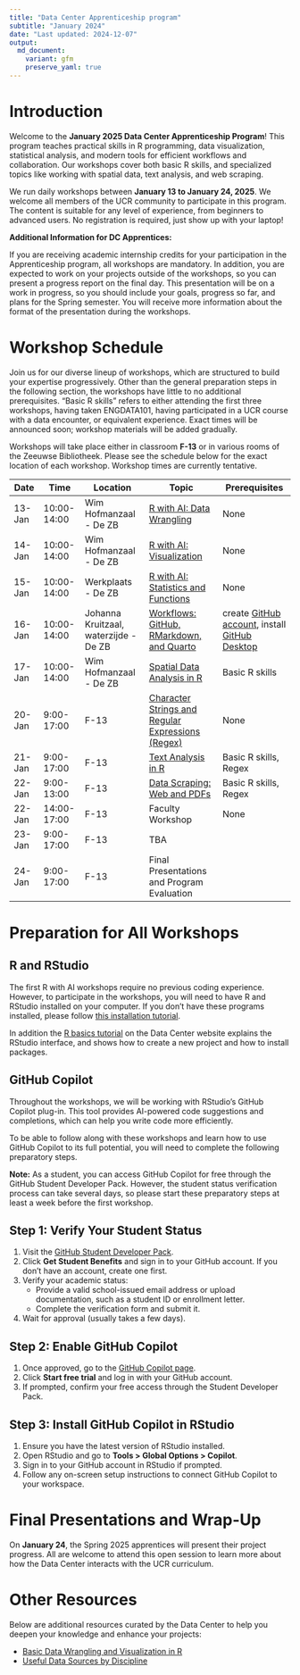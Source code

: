 ```yaml
---
title: "Data Center Apprenticeship program"
subtitle: "January 2024"
date: "Last updated: 2024-12-07"
output:
  md_document:
    variant: gfm
    preserve_yaml: true
---
```


# Introduction

Welcome to the **January 2025 Data Center Apprenticeship Program**! This
program teaches practical skills in R programming, data visualization,
statistical analysis, and modern tools for efficient workflows and
collaboration. Our workshops cover both basic R skills, and specialized
topics like working with spatial data, text analysis, and web scraping.

We run daily workshops between **January 13 to January 24, 2025**. We
welcome all members of the UCR community to participate in this program.
The content is suitable for any level of experience, from beginners to
advanced users. No registration is required, just show up with your
laptop!

**Additional Information for DC Apprentices:**

If you are receiving academic internship credits for your participation
in the Apprenticeship program, all workshops are mandatory. In addition,
you are expected to work on your projects outside of the workshops, so
you can present a progress report on the final day. This presentation
will be on a work in progress, so you should include your goals,
progress so far, and plans for the Spring semester. You will receive
more information about the format of the presentation during the
workshops.

# Workshop Schedule

Join us for our diverse lineup of workshops, which are structured to
build your expertise progressively. Other than the general preparation
steps in the following section, the workshops have little to no
additional prerequisites. “Basic R skills” refers to either attending
the first three workshops, having taken ENGDATA101, having participated
in a UCR course with a data encounter, or equivalent experience. Exact
times will be announced soon; workshop materials will be
added gradually.

Workshops will take place either in classroom **F-13** or in various rooms of the Zeeuwse Bibliotheek.
Please see the schedule below for the exact location of each workshop.
Workshop times are currently tentative.

| Date   | Time       | Location                                  | Topic                                         | Prerequisites |
|--------|------------|-------------------------------------------|-----------------------------------------------|---------------|
| 13-Jan | 10:00-14:00 | Wim Hofmanzaal - De ZB                    | [R with AI: Data Wrangling](wrangling)        | None          |
| 14-Jan | 10:00-14:00 | Wim Hofmanzaal - De ZB                    | [R with AI: Visualization](visualization)     | None          |
| 15-Jan | 10:00-14:00 | Werkplaats - De ZB                        | [R with AI: Statistics and Functions](statistics) | None          |
| 16-Jan | 10:00-14:00 | Johanna Kruitzaal, waterzijde - De ZB     | [Workflows: GitHub, RMarkdown, and Quarto](workflows) | create [GitHub account](https://github.com/), install [GitHub Desktop](https://desktop.github.com/download/) |
| 17-Jan | 10:00-14:00 | Wim Hofmanzaal - De ZB                    | [Spatial Data Analysis in R](spatial)         | Basic R skills |
| 20-Jan | 9:00-17:00 | F-13                                      | [Character Strings and Regular Expressions (Regex)](strings) | None          |
| 21-Jan | 9:00-17:00 | F-13                                      | [Text Analysis in R](text)                   | Basic R skills, Regex |
| 22-Jan | 9:00-13:00 | F-13                                      | [Data Scraping: Web and PDFs](scraping)      | Basic R skills, Regex |
| 22-Jan | 14:00-17:00 | F-13                                      | Faculty Workshop                             | None          |
| 23-Jan | 9:00-17:00 | F-13                                      | TBA                                          |               |
| 24-Jan | 9:00-17:00 | F-13                                      | Final Presentations and Program Evaluation   |               |



# Preparation for All Workshops

## R and RStudio

The first R with AI workshops require no previous coding experience.
However, to participate in the workshops, you will need to have R and
RStudio installed on your computer. If you don’t have these programs
installed, please follow [this installation
tutorial](../../tutorials/r_install).

In addition the [R basics tutorial](../../../tutorials/r_basics) on the 
Data Center website explains the RStudio interface, and shows how to create 
a new project and how to install packages.

## GitHub Copilot

Throughout the workshops, we will be working with RStudio’s GitHub
Copilot plug-in. This tool provides AI-powered code suggestions and
completions, which can help you write code more efficiently.

To be able to follow along with these workshops and learn how to use
GitHub Copilot to its full potential, you will need to complete the
following preparatory steps.

**Note:** As a student, you can access GitHub Copilot for free through
the GitHub Student Developer Pack. However, the student status
verification process can take several days, so please start these
preparatory steps at least a week before the first workshop.

## Step 1: Verify Your Student Status

1.  Visit the [GitHub Student Developer
    Pack](https://education.github.com/pack).
2.  Click **Get Student Benefits** and sign in to your GitHub account.
    If you don’t have an account, create one first.
3.  Verify your academic status:
    - Provide a valid school-issued email address or upload
      documentation, such as a student ID or enrollment letter.
    - Complete the verification form and submit it.
4.  Wait for approval (usually takes a few days).

## Step 2: Enable GitHub Copilot

1.  Once approved, go to the [GitHub Copilot
    page](https://github.com/features/copilot).
2.  Click **Start free trial** and log in with your GitHub account.
3.  If prompted, confirm your free access through the Student Developer
    Pack.

## Step 3: Install GitHub Copilot in RStudio

1.  Ensure you have the latest version of RStudio installed.
2.  Open RStudio and go to **Tools \> Global Options \> Copilot**.
3.  Sign in to your GitHub account in RStudio if prompted.
4.  Follow any on-screen setup instructions to connect GitHub Copilot to
    your workspace.

# Final Presentations and Wrap-Up

On **January 24**, the Spring 2025 apprentices will present their
project progress. All are welcome to attend this open session to learn
more about how the Data Center interacts with the UCR curriculum.

# Other Resources

Below are additional resources curated by the Data Center to help you
deepen your knowledge and enhance your projects:

- [Basic Data Wrangling and Visualization in R](../../tutorials/links)
- [Useful Data Sources by Discipline](../../tutorials/data)
